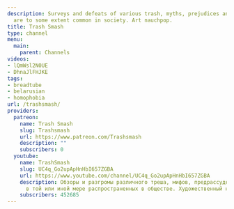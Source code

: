 ```yaml
---
description: Surveys and defeats of various trash, myths, prejudices and delusions
  are to some extent common in society. Art nauchpop.
title: Trash Smash
type: channel
menu:
  main:
    parent: Channels
videos:
- lQmWsl2N0UE
- DhnaJlFHJKE
tags:
- breadtube
- belarusian
- homophobia
url: /trashsmash/
providers:
  patreon:
    name: Trash Smash
    slug: Trashsmash
    url: https://www.patreon.com/Trashsmash
    description: ""
    subscribers: 0
  youtube:
    name: TrashSmash
    slug: UC4q_Go2upApHnHbI657ZGBA
    url: https://www.youtube.com/channel/UC4q_Go2upApHnHbI657ZGBA
    description: Обзоры и разгромы различного треша, мифов, предрассудков и заблуждений
      в той или иной мере распространенных в обществе. Художественный научпоп.
    subscribers: 452685
---
```

